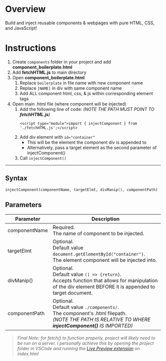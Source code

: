 # Overview
Build and inject reusable components & webpages with pure HTML, CSS, and JavaScript!
# Instructions
1. Create ```components``` folder in your project and add **component_boilerplate.html**
2. Add **fetchHTML.js** to main directory
3. Open **component_boilerplate.html**
    1. Replace ```boilerplate``` in file name with new component name
    2. Replace ```[NAME]``` in div with same component name
    3. Add ALL component html, css, & js within corresponding element tags
4. Open main .html file (where component will be injected)
    1. Add the following line of code: *(NOTE THE PATH MUST POINT TO **fetchHTML.js**)*
        ```
        <script type="module">import { injectComponent } from './fetchHTML.js';</script>
        ```
    2. Add div element with ```id="container"```
        - This will be the element the component div is appended to
        - Alternatively, pass a target element as the second parameter of injectComponent()
    3. Call ```injectComponent()```
---
## Syntax
```
injectComponent(componentName, targetElmt, divManip(), componentPath)
```
## Parameters
|Parameter|Description|
|-|-|
|componentName|Required.<br/>The name of component to be injected.|
|targetElmt|Optional.<br/>Default value ```document.getElementById("container")```.<br/>The element component will be injected into.|
|divManip()|Optional.<br/>Default value ```() => {return}```.<br/>Accepts function that allows for manipulation of the div element BEFORE it is appended to target document.|
|componentPath|Optional.<br/>Default value ```./components/```.<br/>The component's .html filepath.<br/>*(NOTE THE PATH IS RELATIVE TO WHERE **injectComponent()** IS IMPORTED)*|

>*Final Note: for fetch() to function properly, project will likely need to be run on a server. I personally achieve this by opening the project folder in VSCode and running the [Live Preview extension](https://marketplace.visualstudio.com/items?itemName=ms-vscode.live-server) on index.html*
